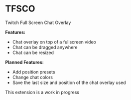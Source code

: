 # TFSCO
Twitch Full Screen Chat Overlay

<b>Features:</b>
<ul>
  <li>Chat overlay on top of a fullscreen video</li>
  <li>Chat can be dragged anywhere</li>
  <li>Chat can be resized</li>
</ul>

<b>Planned Features:</b>
<ul>
  <li>Add position presets</li>
  <li>Change chat colors</li>
  <li>Save the last size and position of the chat overlay used</li>
</ul>

This extension is a work in progress
